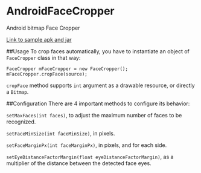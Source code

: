 AndroidFaceCropper
==================

Android bitmap Face Cropper

[Link to sample apk and jar](https://github.com/lafosca/AndroidFaceCropper/releases/tag/1.0)


##Usage 
To crop faces automatically, you have to instantiate an object of `FaceCropper` class in that way:

	FaceCropper mFaceCropper = new FaceCropper();
    mFaceCropper.cropFace(source);
    
`cropFace` method supports `int` argument as a drawable resource, or directly a `Bitmap`.

##Configuration
There are 4 important methods to configure its behavior:

`setMaxFaces(int faces)`, to adjust the maximum number of faces to be recognized.

`setFaceMinSize(int faceMinSize)`, in pixels.

`setFaceMarginPx(int faceMarginPx)`, in pixels, and for each side.

`setEyeDistanceFactorMargin(float eyeDistanceFactorMargin)`, as a multiplier of the distance between the detected face eyes.